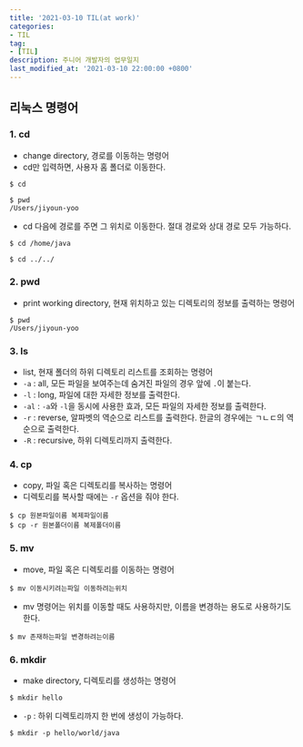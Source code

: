 ```yaml
---
title: '2021-03-10 TIL(at work)'
categories:
- TIL
tag:
- [TIL]
description: 주니어 개발자의 업무일지
last_modified_at: '2021-03-10 22:00:00 +0800'
---
```


## 리눅스 명령어
### 1. cd
- change directory, 경로를 이동하는 명령어
- cd만 입력하면, 사용자 홈 폴더로 이동한다.
  
```
$ cd

$ pwd
/Users/jiyoun-yoo
```

- cd 다음에 경로를 주면 그 위치로 이동한다. 절대 경로와 상대 경로 모두 가능하다.

```
$ cd /home/java

$ cd ../../
```

### 2. pwd
- print working directory, 현재 위치하고 있는 디렉토리의 정보를 출력하는 명령어

```
$ pwd
/Users/jiyoun-yoo
```

### 3. ls
- list, 현재 폴더의 하위 디렉토리 리스트를 조회하는 명령어
- `-a` : all, 모든 파일을 보여주는데 숨겨진 파일의 경우 앞에 `.`이 붙는다.
- `-l` : long, 파일에 대한 자세한 정보를 출력한다.
- `-al` : `-a`와 `-l`을 동시에 사용한 효과, 모든 파일의 자세한 정보를 출력한다.
- `-r` : reverse, 알파벳의 역순으로 리스트를 출력한다. 한글의 경우에는 ㄱㄴㄷ의 역순으로 출력한다.
- `-R` : recursive, 하위 디렉토리까지 출력한다.

### 4. cp
- copy, 파일 혹은 디렉토리를 복사하는 명령어
- 디렉토리를 복사할 때에는 `-r` 옵션을 줘야 한다.

```
$ cp 원본파일이름 복제파일이름
$ cp -r 원본폴더이름 복제폴더이름
```

### 5. mv
- move, 파일 혹은 디렉토리를 이동하는 명령어

```
$ mv 이동시키려는파일 이동하려는위치
```

- mv 명령어는 위치를 이동할 때도 사용하지만, 이름을 변경하는 용도로 사용하기도 한다.

```
$ mv 존재하는파일 변경하려는이름
```

### 6. mkdir
- make directory, 디렉토리를 생성하는 명령어

```
$ mkdir hello
```

- `-p` : 하위 디렉토리까지 한 번에 생성이 가능하다.

```
$ mkdir -p hello/world/java
```
